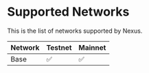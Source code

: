 # Supported Networks

This is  the list of networks supported by Nexus.

|Network | Testnet | Mainnet |   
| --- | --- | --- |
|Base | ✅ | ✅ |   

